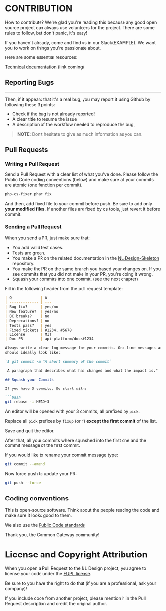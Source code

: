 # CONTRIBUTION

How to contribute?
We're glad you're reading this because any good open source project can always use volunteers for the project. There are some rules to follow, but don't panic, it's easy!

If you haven't already, come and find us in our Slack(EXAMPLE). We want you to work on things you're passionate about.

Here are some essential resources:

[Technical documentation]() (link coming)

## Reporting Bugs

___________________________________________________________________________________________________

Then, if it appears that it's a real bug, you may report it using Github by following these 3 points:

- Check if the bug is not already reported!
- A clear title to resume the issue
- A description of the workflow needed to reproduce the bug,

>__NOTE__: Don’t hesitate to give as much information as you can.

## Pull Requests

### Writing a Pull Request

Send a Pull Request with a clear list of what you've done. Please follow the Public Code coding conventions.(below) and make sure all your commits are atomic (one function per commit).


```bash
php-cs-fixer.phar fix
```

And then, add fixed file to your commit before push.
Be sure to add only __your modified files__. If another files are fixed by cs tools, just revert it before commit.

### Sending a Pull Request

When you send a PR, just make sure that:

- You add valid test cases.
- Tests are green.
- You make a PR on the related documentation in the [NL-Design-Skeleton]() repository.
- You make the PR on the same branch you based your changes on. If you see commits
  that you did not make in your PR, you're doing it wrong.
- Squash your commits into one commit. (see the next chapter)

Fill in the following header from the pull request template:

```markdown
| Q             | A
| ------------- | ---
| Bug fix?      | yes/no
| New feature?  | yes/no
| BC breaks?    | no
| Deprecations? | no
| Tests pass?   | yes
| Fixed tickets | #1234, #5678
| License       | MIT
| Doc PR        | api-platform/docs#1234

Always write a clear log message for your commits. One-line messages are fine for small changes, but more significant changes should be
should ideally look like:

`$ git commit -m "A short summary of the commit`

 A paragraph that describes what has changed and what the impact is."

## Squash your Commits

If you have 3 commits. So start with:

```bash
git rebase -i HEAD~3
```

An editor will be opened with your 3 commits, all prefixed by `pick`.

Replace all `pick` prefixes by `fixup` (or `f`) __except the first commit__ of the list.

Save and quit the editor.

After that, all your commits where squashed into the first one and the commit message of the first commit.

If you would like to rename your commit message type:

```bash
git commit --amend
```

Now force push to update your PR:

```bash
git push --force
```

## Coding conventions

This is open-source software. Think about the people reading the code and make sure it looks good to them.

We also use the [Public Code standards](https://publiccode.net/)

Thank you, the Common Gateway community!

# License and Copyright Attribution

When you open a Pull Request to the NL Design project, you agree to license your code under the [EUPL license](../LICENSE).

Be sure to you have the right to do that (if you are a professional, ask your company)!

If you include code from another project, please mention it in the Pull Request description and credit the original author.
